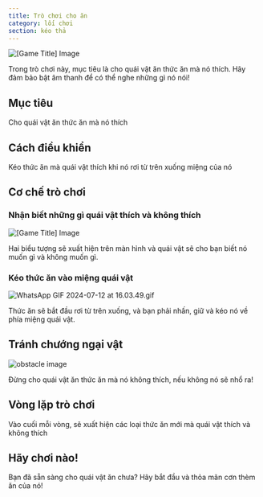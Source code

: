 ```yaml
---
title: Trò chơi cho ăn
category: lối chơi
section: kéo thả
---
```

![[Game Title] Image](https://help.studycat.com/hc/article_attachments/34827003977625)

Trong trò chơi này, mục tiêu là cho quái vật ăn thức ăn mà nó thích. Hãy đảm bảo bật âm thanh để có thể nghe những gì nó nói!

## Mục tiêu

Cho quái vật ăn thức ăn mà nó thích

## Cách điều khiển

Kéo thức ăn mà quái vật thích khi nó rơi từ trên xuống miệng của nó

## Cơ chế trò chơi

### Nhận biết những gì quái vật thích và không thích

![[Game Title] Image](https://help.studycat.com/hc/article_attachments/34827003977625)

Hai biểu tượng sẽ xuất hiện trên màn hình và quái vật sẽ cho bạn biết nó muốn gì và không muốn gì.

### Kéo thức ăn vào miệng quái vật

![WhatsApp GIF 2024-07-12 at 16.03.49.gif](https://help.studycat.com/hc/article_attachments/34976665858457)

Thức ăn sẽ bắt đầu rơi từ trên xuống, và bạn phải nhấn, giữ và kéo nó về phía miệng quái vật.

## Tránh chướng ngại vật

![obstacle image](https://help.studycat.com/hc/article_attachments/34826992367897)

Đừng cho quái vật ăn thức ăn mà nó không thích, nếu không nó sẽ nhổ ra!

## Vòng lặp trò chơi

Vào cuối mỗi vòng, sẽ xuất hiện các loại thức ăn mới mà quái vật thích và không thích

## Hãy chơi nào!

Bạn đã sẵn sàng cho quái vật ăn chưa? Hãy bắt đầu và thỏa mãn cơn thèm ăn của nó!